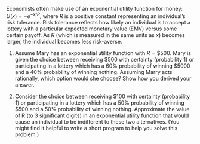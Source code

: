 

Economists often make use of an exponential utility function for money:
$U(x) = -e^{-x/R}$, where $R$ is a positive constant representing an
individual’s risk tolerance. Risk tolerance reflects how likely an
individual is to accept a lottery with a particular expected monetary
value (EMV) versus some certain payoff. As $R$ (which is measured in the
same units as $x$) becomes larger, the individual becomes less
risk-averse.<br>

1.  Assume Mary has an exponential utility function with $R = \$500$.
    Mary is given the choice between receiving $\$500$ with certainty
    (probability 1) or participating in a lottery which has a 60%
    probability of winning \$5000 and a 40% probability of
    winning nothing. Assuming Marry acts rationally, which option would
    she choose? Show how you derived your answer.<br>

2.  Consider the choice between receiving $\$100$ with certainty
    (probability 1) or participating in a lottery which has a 50%
    probability of winning $\$500$ and a 50% probability of winning
    nothing. Approximate the value of R (to 3 significant digits) in an
    exponential utility function that would cause an individual to be
    indifferent to these two alternatives. (You might find it helpful to
    write a short program to help you solve this problem.)
